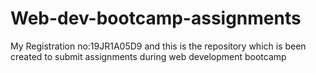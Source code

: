 # Web-dev-bootcamp-assignments
My Registration no:19JR1A05D9 and  this is the repository which is been created to submit assignments during web development bootcamp
